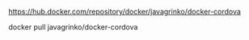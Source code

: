 https://hub.docker.com/repository/docker/javagrinko/docker-cordova

docker pull javagrinko/docker-cordova